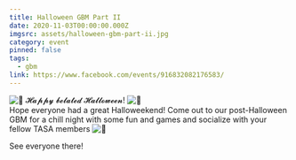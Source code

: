 ```yaml
---
title: Halloween GBM Part II
date: 2020-11-03T00:00:00.000Z
imgsrc: assets/halloween-gbm-part-ii.jpg
category: event
pinned: false
tags:
  - gbm
link: https://www.facebook.com/events/916832082176583/
---
```

![🎃](https://static.xx.fbcdn.net/images/emoji.php/v9/t86/1/16/1f383.png) 𝓗𝓪𝓹𝓹𝔂 𝓫𝓮𝓵𝓪𝓽𝓮𝓭 𝓗𝓪𝓵𝓵𝓸𝔀𝓮𝓮𝓷! ![🎃](https://static.xx.fbcdn.net/images/emoji.php/v9/t86/1/16/1f383.png)\
Hope everyone had a great Halloweekend! Come out to our post-Halloween GBM for a chill night with some fun and games and socialize with your fellow TASA members ![👻](https://static.xx.fbcdn.net/images/emoji.php/v9/td7/1/16/1f47b.png)

See everyone there!